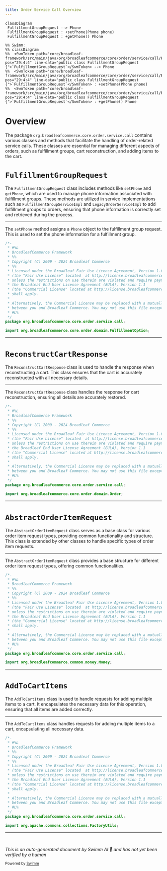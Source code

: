 ```yaml
---
title: Order Service Call Overview
---
```

```mermaid
classDiagram
 FulfillmentGroupRequest --> Phone
 FulfillmentGroupRequest : +setPhone(Phone phone)
 FulfillmentGroupRequest : +getPhone() Phone

%% Swimm:
%% classDiagram
%%  <SwmToken path="core/broadleaf-framework/src/main/java/org/broadleafcommerce/core/order/service/call/FulfillmentGroupRequest.java" pos="29:4:4" line-data="public class FulfillmentGroupRequest {">`FulfillmentGroupRequest`</SwmToken> --> Phone
%%  <SwmToken path="core/broadleaf-framework/src/main/java/org/broadleafcommerce/core/order/service/call/FulfillmentGroupRequest.java" pos="29:4:4" line-data="public class FulfillmentGroupRequest {">`FulfillmentGroupRequest`</SwmToken> : +setPhone(Phone phone)
%%  <SwmToken path="core/broadleaf-framework/src/main/java/org/broadleafcommerce/core/order/service/call/FulfillmentGroupRequest.java" pos="29:4:4" line-data="public class FulfillmentGroupRequest {">`FulfillmentGroupRequest`</SwmToken> : +getPhone() Phone
```

# Overview

The package <SwmToken path="core/broadleaf-framework/src/main/java/org/broadleafcommerce/core/order/service/call/FulfillmentGroupRequest.java" pos="18:2:12" line-data="package org.broadleafcommerce.core.order.service.call;">`org.broadleafcommerce.core.order.service.call`</SwmToken> contains various classes and methods that facilitate the handling of order-related service calls. These classes are essential for managing different aspects of orders, such as fulfillment groups, cart reconstruction, and adding items to the cart.

# <SwmToken path="core/broadleaf-framework/src/main/java/org/broadleafcommerce/core/order/service/call/FulfillmentGroupRequest.java" pos="29:4:4" line-data="public class FulfillmentGroupRequest {">`FulfillmentGroupRequest`</SwmToken>

The <SwmToken path="core/broadleaf-framework/src/main/java/org/broadleafcommerce/core/order/service/call/FulfillmentGroupRequest.java" pos="29:4:4" line-data="public class FulfillmentGroupRequest {">`FulfillmentGroupRequest`</SwmToken> class includes methods like <SwmToken path="core/broadleaf-framework/src/main/java/org/broadleafcommerce/core/order/service/call/FulfillmentGroupRequest.java" pos="69:5:5" line-data="    public void setPhone(Phone phone) {">`setPhone`</SwmToken> and <SwmToken path="core/broadleaf-framework/src/main/java/org/broadleafcommerce/core/order/service/call/FulfillmentGroupRequest.java" pos="65:5:5" line-data="    public Phone getPhone() {">`getPhone`</SwmToken>, which are used to manage phone information associated with fulfillment groups. These methods are utilized in service implementations such as `FulfillmentGroupServiceImpl` and `LegacyOrderServiceImpl` to add fulfillment groups to orders, ensuring that phone information is correctly set and retrieved during the process.

<SwmSnippet path="/core/broadleaf-framework/src/main/java/org/broadleafcommerce/core/order/service/call/FulfillmentGroupRequest.java" line="1">

---

The <SwmToken path="core/broadleaf-framework/src/main/java/org/broadleafcommerce/core/order/service/call/FulfillmentGroupRequest.java" pos="69:5:5" line-data="    public void setPhone(Phone phone) {">`setPhone`</SwmToken> method assigns a <SwmToken path="core/broadleaf-framework/src/main/java/org/broadleafcommerce/core/order/service/call/FulfillmentGroupRequest.java" pos="24:12:12" line-data="import org.broadleafcommerce.profile.core.domain.Phone;">`Phone`</SwmToken> object to the fulfillment group request. This is used to set the phone information for a fulfillment group.

```java
/*-
 * #%L
 * BroadleafCommerce Framework
 * %%
 * Copyright (C) 2009 - 2024 Broadleaf Commerce
 * %%
 * Licensed under the Broadleaf Fair Use License Agreement, Version 1.0
 * (the "Fair Use License" located  at http://license.broadleafcommerce.org/fair_use_license-1.0.txt)
 * unless the restrictions on use therein are violated and require payment to Broadleaf in which case
 * the Broadleaf End User License Agreement (EULA), Version 1.1
 * (the "Commercial License" located at http://license.broadleafcommerce.org/commercial_license-1.1.txt)
 * shall apply.
 * 
 * Alternatively, the Commercial License may be replaced with a mutually agreed upon license (the "Custom License")
 * between you and Broadleaf Commerce. You may not use this file except in compliance with the applicable license.
 * #L%
 */
package org.broadleafcommerce.core.order.service.call;

import org.broadleafcommerce.core.order.domain.FulfillmentOption;
```

---

</SwmSnippet>

# <SwmToken path="core/broadleaf-framework/src/main/java/org/broadleafcommerce/core/order/service/call/ReconstructCartResponse.java" pos="26:4:4" line-data="public class ReconstructCartResponse {">`ReconstructCartResponse`</SwmToken>

The <SwmToken path="core/broadleaf-framework/src/main/java/org/broadleafcommerce/core/order/service/call/ReconstructCartResponse.java" pos="26:4:4" line-data="public class ReconstructCartResponse {">`ReconstructCartResponse`</SwmToken> class is used to handle the response when reconstructing a cart. This class ensures that the cart is accurately reconstructed with all necessary details.

<SwmSnippet path="/core/broadleaf-framework/src/main/java/org/broadleafcommerce/core/order/service/call/ReconstructCartResponse.java" line="1">

---

The <SwmToken path="core/broadleaf-framework/src/main/java/org/broadleafcommerce/core/order/service/call/ReconstructCartResponse.java" pos="26:4:4" line-data="public class ReconstructCartResponse {">`ReconstructCartResponse`</SwmToken> class handles the response for cart reconstruction, ensuring all details are accurately restored.

```java
/*-
 * #%L
 * BroadleafCommerce Framework
 * %%
 * Copyright (C) 2009 - 2024 Broadleaf Commerce
 * %%
 * Licensed under the Broadleaf Fair Use License Agreement, Version 1.0
 * (the "Fair Use License" located  at http://license.broadleafcommerce.org/fair_use_license-1.0.txt)
 * unless the restrictions on use therein are violated and require payment to Broadleaf in which case
 * the Broadleaf End User License Agreement (EULA), Version 1.1
 * (the "Commercial License" located at http://license.broadleafcommerce.org/commercial_license-1.1.txt)
 * shall apply.
 * 
 * Alternatively, the Commercial License may be replaced with a mutually agreed upon license (the "Custom License")
 * between you and Broadleaf Commerce. You may not use this file except in compliance with the applicable license.
 * #L%
 */
package org.broadleafcommerce.core.order.service.call;

import org.broadleafcommerce.core.order.domain.Order;
```

---

</SwmSnippet>

# <SwmToken path="core/broadleaf-framework/src/main/java/org/broadleafcommerce/core/order/service/call/AbstractOrderItemRequest.java" pos="41:6:6" line-data="public abstract class AbstractOrderItemRequest {">`AbstractOrderItemRequest`</SwmToken>

The <SwmToken path="core/broadleaf-framework/src/main/java/org/broadleafcommerce/core/order/service/call/AbstractOrderItemRequest.java" pos="41:6:6" line-data="public abstract class AbstractOrderItemRequest {">`AbstractOrderItemRequest`</SwmToken> class serves as a base class for various order item request types, providing common functionality and structure. This class is extended by other classes to handle specific types of order item requests.

<SwmSnippet path="/core/broadleaf-framework/src/main/java/org/broadleafcommerce/core/order/service/call/AbstractOrderItemRequest.java" line="1">

---

The <SwmToken path="core/broadleaf-framework/src/main/java/org/broadleafcommerce/core/order/service/call/AbstractOrderItemRequest.java" pos="41:6:6" line-data="public abstract class AbstractOrderItemRequest {">`AbstractOrderItemRequest`</SwmToken> class provides a base structure for different order item request types, offering common functionalities.

```java
/*-
 * #%L
 * BroadleafCommerce Framework
 * %%
 * Copyright (C) 2009 - 2024 Broadleaf Commerce
 * %%
 * Licensed under the Broadleaf Fair Use License Agreement, Version 1.0
 * (the "Fair Use License" located  at http://license.broadleafcommerce.org/fair_use_license-1.0.txt)
 * unless the restrictions on use therein are violated and require payment to Broadleaf in which case
 * the Broadleaf End User License Agreement (EULA), Version 1.1
 * (the "Commercial License" located at http://license.broadleafcommerce.org/commercial_license-1.1.txt)
 * shall apply.
 * 
 * Alternatively, the Commercial License may be replaced with a mutually agreed upon license (the "Custom License")
 * between you and Broadleaf Commerce. You may not use this file except in compliance with the applicable license.
 * #L%
 */
package org.broadleafcommerce.core.order.service.call;

import org.broadleafcommerce.common.money.Money;
```

---

</SwmSnippet>

# <SwmToken path="core/broadleaf-framework/src/main/java/org/broadleafcommerce/core/order/service/call/AddToCartItems.java" pos="26:4:4" line-data="public class AddToCartItems {">`AddToCartItems`</SwmToken>

The <SwmToken path="core/broadleaf-framework/src/main/java/org/broadleafcommerce/core/order/service/call/AddToCartItems.java" pos="26:4:4" line-data="public class AddToCartItems {">`AddToCartItems`</SwmToken> class is used to handle requests for adding multiple items to a cart. It encapsulates the necessary data for this operation, ensuring that all items are added correctly.

<SwmSnippet path="/core/broadleaf-framework/src/main/java/org/broadleafcommerce/core/order/service/call/AddToCartItems.java" line="1">

---

The <SwmToken path="core/broadleaf-framework/src/main/java/org/broadleafcommerce/core/order/service/call/AddToCartItems.java" pos="26:4:4" line-data="public class AddToCartItems {">`AddToCartItems`</SwmToken> class handles requests for adding multiple items to a cart, encapsulating all necessary data.

```java
/*-
 * #%L
 * BroadleafCommerce Framework
 * %%
 * Copyright (C) 2009 - 2024 Broadleaf Commerce
 * %%
 * Licensed under the Broadleaf Fair Use License Agreement, Version 1.0
 * (the "Fair Use License" located  at http://license.broadleafcommerce.org/fair_use_license-1.0.txt)
 * unless the restrictions on use therein are violated and require payment to Broadleaf in which case
 * the Broadleaf End User License Agreement (EULA), Version 1.1
 * (the "Commercial License" located at http://license.broadleafcommerce.org/commercial_license-1.1.txt)
 * shall apply.
 * 
 * Alternatively, the Commercial License may be replaced with a mutually agreed upon license (the "Custom License")
 * between you and Broadleaf Commerce. You may not use this file except in compliance with the applicable license.
 * #L%
 */
package org.broadleafcommerce.core.order.service.call;

import org.apache.commons.collections.FactoryUtils;
```

---

</SwmSnippet>

&nbsp;

*This is an auto-generated document by Swimm AI 🌊 and has not yet been verified by a human*

<SwmMeta version="3.0.0" repo-id="Z2l0aHViJTNBJTNBQnJvYWRsZWFmQ29tbWVyY2UtZGVtby1uZXclM0ElM0FTd2ltbS1EZW1v" repo-name="BroadleafCommerce-demo-new" doc-type="overview"><sup>Powered by [Swimm](/)</sup></SwmMeta>
